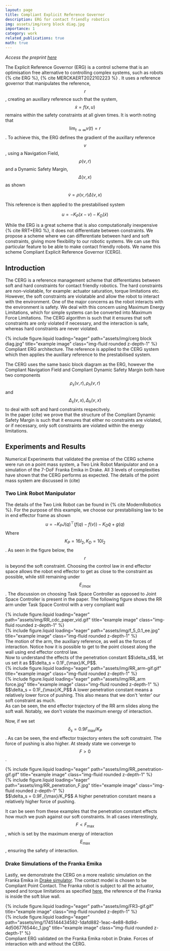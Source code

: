 ```yaml
---
layout: page
title: Compliant Explicit Reference Governor
description: ERG for contact friendly robotics
img: assets/img/cerg block diag.jpg
importance: 1
category: work
related_publications: true
math: true
---
```


_Access the preprint   <a href="https://doi.org/10.48550/arXiv.2504.09188" target="_blank">here </a>_

The Explicit Reference Governor (ERG)
is a control scheme that is an optimisation free alternative to
controlling complex systems, such as robots {% cite ERG %}, {% cite MERCKAERT2022102223 %} . It uses a reference governor that manipulates the reference, $$r$$, creating an auxillary reference such that the system, $$\dot x= f(x,u)$$ remains within the safety constraints at all given times. It is worth noting that $$\lim_{t \to \infty} v(t) = r$$. To achieve this, the ERG defines the gradient of the auxillary reference $$v$$, using a Navigation Field, $$\rho(v,r)$$ and a Dynamic Safety Margin, $$ \Delta(v,x) $$ as shown

$$ \dot v = \rho (v,r) \Delta (v, x)$$

This reference is then applied to the prestabilised system 

$$ u = -K_P(x-v)-K_D(\dot x)$$

While the ERG is a great scheme that is also computationally inexpensive {% cite RRT+ERG %}, it does not differentiate between constraints. We propose a scheme where we can differentiate between hard and soft constraints, giving more flexibility to our robotic systems. We can use this particular feature to be able to make contact friendly robots. We name this scheme Compliant Explicit Reference Governor (CERG). 


## Introduction
The CERG is a reference management scheme that differentiates between soft and hard constraints for contact friendly robotics. The hard constraints are non-violatable, for example: actuator saturation, torque limitations etc. However, the soft constraints are violatable and allow the robot to interact with the environment. 
One of the major concerns as the robot interacts with the environment is safety. We deal with this concern using Maximum Energy Limitations, which for simple systems can be converted into Maximum Force Limitations. The CERG algorithm is such that it ensures that soft constraints are only violated if necessary, and the interaction is safe, whereas hard constraints are never violated.

<div class="row">
    <div class="col-sm mt-3 mt-md-0">
        {% include figure.liquid loading="eager" path="assets/img/cerg block diag.jpg" title="example image" class="img-fluid rounded z-depth-1" %}
    </div>
</div>
<div class="caption">
    Compliant ERG architecture. The reference is applied to the CERG system which then applies the auxillary reference to the prestabilised system. 
</div>

The CERG uses the same basic block diagram as the ERG, however the Compliant Navigation Field and Compliant Dynamic Safety Margin both have two components $$\rho_s(v,r), \rho_h(v,r)$$ and $$\Delta_s(v,x), \Delta_h(v,x)$$ to deal with soft and hard constraints respecitvely.  
In the paper (cite) we prove that the structure of the Compliant Dynamic Safety Margin is such that it ensures that either no constraints are violated, or if necessary, only soft constraints are violated within the energy limitations.  
## Experiments and Results
Numerical Experiments that validated the premise of the CERG scheme were run on a point mass system, a Two Link Robot Manipulator and on a simulation of the 7-DoF Franka Emika in Drake. All 3 levels of complexities have shown that the CERG performs as expected. The details of the point mass system are discussed in (cite)



### Two Link Robot Manipulator 
The details of the Two Link Robot can be found in {% cite ModernRobotics %}. For the purpose of this example, we choose our prestabilising law to be in end effector frame as shown 
$$ u = -K_P J(q)^\top (f(q) - f(v)) - K_D\dot q + g(q) $$
Where $$K_P = 16I_2, K_D = 10I_2$$. As seen in the figure below, the $$r$$ is beyond the soft constraint. Choosing the control law in end effector space allows the robot end effector to get as close to the constraint as possible, while still remaining under  $$E_{/max} $$. 
The discussion on choosing Task Space Controller as opposed to Joint Space Controller is present in the paper. The following figure shows the RR arm under Task Space Control with a very compliant wall
<div class="row">
    <div class="col-md-6 col-sm-12 mt-3 mt-md-0">
        {% include figure.liquid loading="eager" path="assets/img/RR_cdc_paper_vid.gif" title="example image" class="img-fluid rounded z-depth-1" %}
    </div>
    <div class="col-md-6 col-sm-12 mt-3 mt-md-0">
        {% include figure.liquid loading="eager" path="assets/img/f_5_0.1_ee.jpg" title="example image" class="img-fluid rounded z-depth-1" %}
    </div>
</div>
<div class="caption">
 The motion of the arm, the auxiliary reference, as well as the forces of interaction. Notice how it is possible to get to the point closest along the wall using end effector control law.
</div>
Now to understand the effects of the penetration constant $$\delta_s$$, let us set it as $$\delta_s = 0.1F_{\max}/K_P$$.   
<div class="row">
    <div class="col-md-6 col-sm-12 mt-3 mt-md-0">
        {% include figure.liquid loading="eager" path="assets/img/RR_arm-gif.gif" title="example image" class="img-fluid rounded z-depth-1" %}
    </div>
    <div class="col-md-6 col-sm-12 mt-3 mt-md-0">
        {% include figure.liquid loading="eager" path="assets/img/RR_arm force.jpg" title="example image" class="img-fluid rounded z-depth-1" %}
    </div>
</div>
<div class="caption">
    $$\delta_s = 0.1F_{\max}/K_P$$ A lower penetration constant means a relatively lower force of pushing. This also means that we don't 'enter' our soft constraint as much. 
</div>
As can be seen, the end effector trajectory of the RR arm slides along the soft wall. Notably, we don't violate the maximum energy of interaction. 

Now, if we set $$\delta_s = 0.9F_{\max}/K_P$$. As can be seen, the end effector trajectory enters the soft constraint. The force of pushing is also higher. At steady state we converge to $$F>0$$. 
<div class="row">
    <div class="col-md-6 col-sm-12 mt-3 mt-md-0">
        {% include figure.liquid loading="eager" path="assets/img/RR_penetration-gif.gif" title="example image" class="img-fluid rounded z-depth-1" %}
    </div>
    <div class="col-md-6 col-sm-12 mt-3 mt-md-0">
        {% include figure.liquid loading="eager" path="assets/img/RR_penetration_F.jpg" title="example image" class="img-fluid rounded z-depth-1" %}
    </div>
</div>
<div class="caption">
 $$\delta_s = 0.9F_{\max}/K_P$$ A higher penetration constant means a relatively higher force of pushing.  
</div>

It can be seen from these examples that the penetration constant effects how much we push against our soft constraints. In all cases interestingly, $$F <F_{\max}$$, which is set by the maximum energy of interaction $$E_{\max}$$, ensuring the safety of interaction.   

### Drake Simulations of the Franka Emika 
Lastly, we demonstrate the CERG on a more realistic simulation on the Franka Emika in <a href="https://drake.mit.edu/" target="_blank"> Drake simulator</a>. The contact model is chosen to be Compliant Point Contact. The Franka robot is subject to all the actuator, speed and torque limitations as specified [here](https://frankaemika.github.io/docs/control_parameters.html), the reference of the Franka is inside the soft blue wall.  
<div class="row">
    <div class="col-md-6 col-sm-12 mt-3 mt-md-0">
        {% include figure.liquid loading="eager" path="assets/img/FR3-gif.gif" title="example image" class="img-fluid rounded z-depth-1" %}
    </div>
    <div class="col-md-6 col-sm-12 mt-3 mt-md-0">
        {% include figure.liquid loading="eager" path="assets/img/1745144434582-1dafd882-1eac-4e88-8d9d-4d506776544c_1.jpg" title="example image" class="img-fluid rounded z-depth-1" %}
    </div>
</div>
<div class="caption">
    Compliant ERG validated on the Franka Emika robot in Drake. Forces of interaction with and without the CERG. 
</div>


